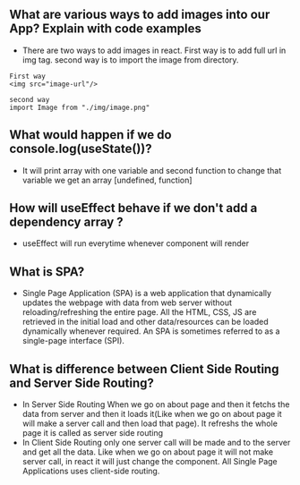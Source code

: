 ## What are various ways to add images into our App? Explain with code examples

- There are two ways to add images in react. First way is to add full url in img tag. second way is to import the image from directory.

```
First way
<img src="image-url"/>

second way
import Image from "./img/image.png"
```

## What would happen if we do console.log(useState())?

- It will print array with one variable and second function to change that variable
  we get an array [undefined, function]

## How will useEffect behave if we don't add a dependency array ?

- useEffect will run everytime whenever component will render

## What is SPA?

- Single Page Application (SPA) is a web application that dynamically updates the webpage with data from web server without reloading/refreshing the entire page. All the HTML, CSS, JS are retrieved in the initial load and other data/resources can be loaded dynamically whenever required. An SPA is sometimes referred to as a single-page interface (SPI).

## What is difference between Client Side Routing and Server Side Routing?

- In Server Side Routing When we go on about page and then it fetchs the data from server and then it loads it(Like when we go on about page it will make a server call and then load that page). It refreshs the whole page it is called as server side routing
- In Client Side Routing only one server call will be made and to the server and get all the data. Like when we go on about page it will not make server call, in react it will just change the component. All Single Page Applications uses client-side routing.
